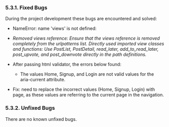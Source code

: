 ### 5.3.1. Fixed Bugs

During the project development these bugs are encountered and solved:

- NameError: name 'views' is not defined:
- _Removed views reference: Ensure that the views reference is removed completely from the urlpatterns list.
Directly used imported view classes and functions: Use PostList, PostDetail, read_later, add_to_read_later, post_upvote, and post_downvote directly in the path definitions._

- After passing html validator, the errors below found:

    - The values Home, Signup, and Login are not valid values for the aria-current attribute. 
- Fix: need to replace the incorrect values (Home, Signup, Login) with page, as these values are referring to the current page in the navigation.

### 5.3.2. Unfixed Bugs 

There are no known unfixed bugs.
